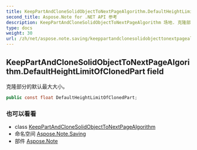 ```yaml
---
title: KeepPartAndCloneSolidObjectToNextPageAlgorithm.DefaultHeightLimitOfClonedPart
second_title: Aspose.Note for .NET API 参考
description: KeepPartAndCloneSolidObjectToNextPageAlgorithm 场地. 克隆部分的默认最大大小
type: docs
weight: 30
url: /zh/net/aspose.note.saving/keeppartandclonesolidobjecttonextpagealgorithm/defaultheightlimitofclonedpart/
---
```

## KeepPartAndCloneSolidObjectToNextPageAlgorithm.DefaultHeightLimitOfClonedPart field

克隆部分的默认最大大小。

```csharp
public const float DefaultHeightLimitOfClonedPart;
```

### 也可以看看

* class [KeepPartAndCloneSolidObjectToNextPageAlgorithm](../)
* 命名空间 [Aspose.Note.Saving](../../keeppartandclonesolidobjecttonextpagealgorithm/)
* 部件 [Aspose.Note](../../../)


